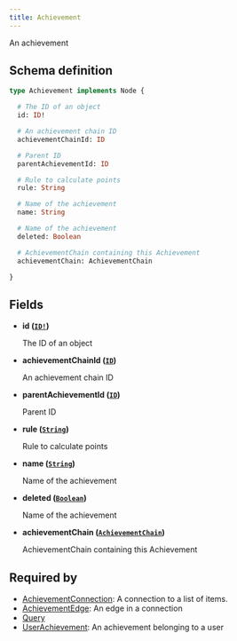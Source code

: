 ```yaml
---
title: Achievement
---
```


An achievement

## Schema definition
```graphql
type Achievement implements Node {

  # The ID of an object
  id: ID!

  # An achievement chain ID
  achievementChainId: ID

  # Parent ID
  parentAchievementId: ID

  # Rule to calculate points
  rule: String

  # Name of the achievement
  name: String

  # Name of the achievement
  deleted: Boolean

  # AchievementChain containing this Achievement
  achievementChain: AchievementChain

}
```

## Fields

* **id ([`ID!`](graphql/schema/id.md))**

  The ID of an object

* **achievementChainId ([`ID`](graphql/schema/id.md))**

  An achievement chain ID

* **parentAchievementId ([`ID`](graphql/schema/id.md))**

  Parent ID

* **rule ([`String`](graphql/schema/string.md))**

  Rule to calculate points

* **name ([`String`](graphql/schema/string.md))**

  Name of the achievement

* **deleted ([`Boolean`](graphql/schema/boolean.md))**

  Name of the achievement

* **achievementChain ([`AchievementChain`](graphql/schema/achievementchain.md))**

  AchievementChain containing this Achievement


## Required by
* [AchievementConnection](graphql/schema/achievementconnection.md): A connection to a list of items.
* [AchievementEdge](graphql/schema/achievementedge.md): An edge in a connection
* [Query](graphql/schema/query.md)
* [UserAchievement](graphql/schema/userachievement.md): An achievement belonging to a user
